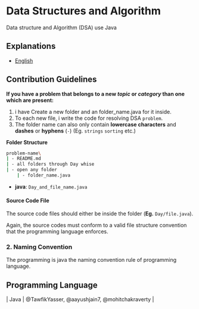 # Data Structures and Algorithm

Data structure and Algorithm (DSA) use Java

## Explanations
- [English](./docs/en)

## Contribution Guidelines

**If you have a problem that belongs to a new _topic_ or _category_ than one which are present:**

1. i have Create a new folder and an folder_name.java for it inside.
2. To each new file, i write the code for resolving DSA `problem`.
3. The folder name can also only contain **lowercase characters** and **dashes** or **hyphens** (`-`) (Eg. `strings` `sorting` etc.)

**Folder Structure**

```bash
problem-name\
| - README.md
| - all folders through Day whise     
| - open any folder 
    | - folder_name.java
```


- **java**: `Day_and_file_name.java`

#### Source Code File

The source code files should either be inside the folder (**Eg.** `Day/file.java`).

Again, the source codes must conform to a valid file structure convention that the programming language enforces.

### 2. Naming Convention

The programming is  java the naming convention rule of programming language.

## Programming Language 

| Java                 | @TawfikYasser, @aayushjain7, @mohitchakraverty              |